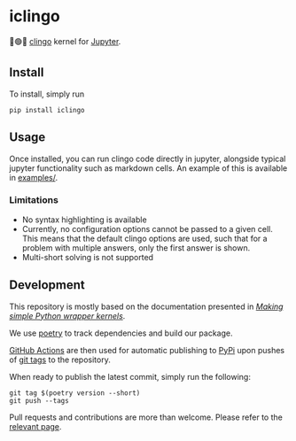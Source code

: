 # iclingo

🔴🟢🔵 [clingo](https://potassco.org/clingo/) kernel for
[Jupyter](https://jupyter.org/).

## Install

To install, simply run

`pip install iclingo`

## Usage

Once installed, you can run clingo code directly in jupyter, alongside typical
jupyter functionality such as markdown cells. An example of this is available in
[examples/](examples/).

### Limitations

- No syntax highlighting is available
- Currently, no configuration options cannot be passed to a given cell. This
  means that the default clingo options are used, such that for a problem with
  multiple answers, only the first answer is shown.
- Multi-short solving is not supported

## Development

This repository is mostly based on the documentation presented in
[_Making simple Python wrapper kernels_](https://jupyter-client.readthedocs.io/en/stable/wrapperkernels.html).

We use [poetry](https://python-poetry.org/) to track dependencies and build our
package.

[GitHub Actions](https://github.com/features/actions) are then used for
automatic publishing to [PyPi](https://pypi.org/) upon pushes of
[git tags](https://git-scm.com/book/en/v2/Git-Basics-Tagging) to the repository.

When ready to publish the latest commit, simply run the following:

```
git tag $(poetry version --short)
git push --tags
```

Pull requests and contributions are more than welcome. Please refer to the
[relevant page](https://github.com/thesofakillers/iclingo/contribute).
